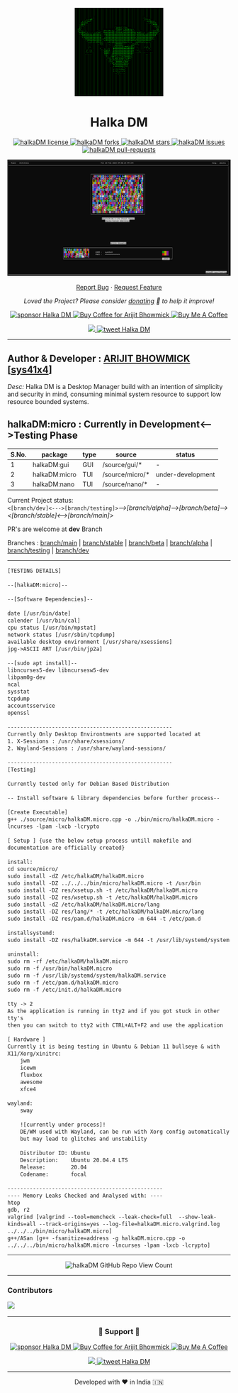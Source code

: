 <p align="center">
  <a href="https://github.com/sys41x4/halkaDM">
    <img alt="Halka DM" src="/assets/logo.png" width="200" />
  </a>
</p>
<h1 align="center">
  Halka DM
</h1>

<p align="center">
<a href="https://github.com/sys41x4/halkaDM/blob/main/LICENSE" target="blank">
<img src="https://img.shields.io/github/license/sys41x4/halkaDM?style=flat-square" alt="halkaDM license" />
</a>
<a href="https://github.com/sys41x4/halkaDM/fork" target="blank">
<img src="https://img.shields.io/github/forks/sys41x4/halkaDM?style=flat-square" alt="halkaDM forks"/>
</a>
<a href="https://github.com/sys41x4/halkaDM/stargazers" target="blank">
<img src="https://img.shields.io/github/stars/sys41x4/halkaDM?style=flat-square" alt="halkaDM stars"/>
</a>
<a href="https://github.com/sys41x4/halkaDM/issues" target="blank">
<img src="https://img.shields.io/github/issues/sys41x4/halkaDM?style=flat-square" alt="halkaDM issues"/>
</a>
<a href="https://github.com/sys41x4/halkaDM/pulls" target="blank">
<img src="https://img.shields.io/github/issues-pr/sys41x4/halkaDM?style=flat-square" alt="halkaDM pull-requests"/>
</a>

</a>
</p>


<p align="center"><img src="/assets/cover_image.png" alt="halkaDM png"  width="auto" /></p>


<p align="center">
    <a href="https://github.com/sys41x4/halkaDM/issues/new/choose">Report Bug</a>
    ·
    <a href="https://github.com/sys41x4/halkaDM/issues/new/choose">Request Feature</a>
</p>

<p align="center">
<i>Loved the Project? Please consider <a href="https://paypal.me/sys41x4/10">donating</a>  💸 to help it improve!</i>
</p>

<p align="center">
<a href="https://www.paypal.me/sys41x4"><img src="https://img.shields.io/badge/support-PayPal-blue?logo=PayPal&style=flat-square&label=Donate" alt="sponsor Halka DM"/>
</a>
<a href='https://ko-fi.com/sys41x4' target='_blank'><img height='23' width="100" src='https://cdn.ko-fi.com/cdn/kofi3.png?v=2' alt='Buy Coffee for Arijit Bhowmick' />
</a>
<a href="https://www.buymeacoffee.com/sys41x4" target="_blank"><img src="https://cdn.buymeacoffee.com/buttons/default-orange.png" alt="Buy Me A Coffee" height="23" width="100" style="border-radius:1px" />
</p>

<p align="center">
<a href="https://sys41x4.github.io" target="blank">
<img src="https://img.shields.io/website?url=https%3A%2F%2Fsys41x4.github.io&logo=github&style=flat-square" />
</a>
<a href="https://twitter.com/intent/tweet?text=Wow:&url=https://github.com/sys41x4/halkaDM">
<img src="https://img.shields.io/twitter/url?style=social&url=https://github.com/sys41x4/halkaDM" alt="tweet Halka DM"/>
</a>
</p>

---
**Author & Developer :** <a href="https://github.com/Arijit-Bhowmick">ARIJIT BHOWMICK</a> [<a href="https://github.com/sys41x4">sys41x4</a>]
---
*Desc:* Halka DM is a Desktop Manager build with an intention of simplicity and security in mind, consuming minimal system resource to support low resource bounded systems.

**halkaDM:micro : Currently in Development<-->Testing Phase**
---

| S.No. | package | type | source | status
| - | - | - | - | - |
| 1 | halkaDM:gui | GUI | /source/gui/* | - |
| 2 | halkaDM:micro | TUI | /source/micro/* | under-development |
| 3 | halkaDM:nano | TUI | /source/nano/* | - |


Current Project status:<br>
`<[branch/dev]<--->[branch/testing]>`*-->[branch/alpha]-->[branch/beta]--><[branch/stable]<-->[branch/main]>*

PR's are welcome at **dev** Branch


Branches : 
[branch/main](https://github.com/sys41x4/halkaDM/tree/main) | 
[branch/stable](https://github.com/sys41x4/halkaDM/tree/stable) | 
[branch/beta](https://github.com/sys41x4/halkaDM/tree/beta) | 
[branch/alpha](https://github.com/sys41x4/halkaDM/tree/alpha) | 
[branch/testing](https://github.com/sys41x4/halkaDM/tree/testing) | 
[branch/dev](https://github.com/sys41x4/halkaDM/tree/dev)

---

```
[TESTING DETAILS]

--[halkaDM:micro]--

--[Software Dependencies]--

date [/usr/bin/date]
calender [/usr/bin/cal]
cpu status [/usr/bin/mpstat]
network status [/usr/sbin/tcpdump]
available desktop environment [/usr/share/xsessions]
jpg->ASCII ART [/usr/bin/jp2a]

--[sudo apt install]--
libncurses5-dev libncursesw5-dev
libpam0g-dev
ncal
sysstat
tcpdump
accountsservice
openssl

----------------------------------------------------
Currently Only Desktop Environtments are supported located at
1. X-Sessions : /usr/share/xsessions/
2. Wayland-Sessions : /usr/share/wayland-sessions/

----------------------------------------------------
[Testing]

Currently tested only for Debian Based Distribution

-- Install software & library dependencies before further process--

[Create Executable]
g++ ./source/micro/halkaDM.micro.cpp -o ./bin/micro/halkaDM.micro -lncurses -lpam -lxcb -lcrypto

[ Setup ] {use the below setup process untill makefile and documentation are officially created}

install:
cd source/micro/
sudo install -dZ /etc/halkaDM/halkaDM.micro
sudo install -DZ ../../../bin/micro/halkaDM.micro -t /usr/bin
sudo install -DZ res/xsetup.sh -t /etc/halkaDM/halkaDM.micro
sudo install -DZ res/wsetup.sh -t /etc/halkaDM/halkaDM.micro
sudo install -dZ /etc/halkaDM/halkaDM.micro/lang
sudo install -DZ res/lang/* -t /etc/halkaDM/halkaDM.micro/lang
sudo install -DZ res/pam.d/halkaDM.micro -m 644 -t /etc/pam.d

installsystemd:
sudo install -DZ res/halkaDM.service -m 644 -t /usr/lib/systemd/system

uninstall:
sudo rm -rf /etc/halkaDM/halkaDM.micro
sudo rm -f /usr/bin/halkaDM.micro
sudo rm -f /usr/lib/systemd/system/halkaDM.service
sudo rm -f /etc/pam.d/halkaDM.micro
sudo rm -f /etc/init.d/halkaDM.micro

tty -> 2
As the application is running in tty2 and if you got stuck in other tty's
then you can switch to tty2 with CTRL+ALT+F2 and use the application

[ Hardware ]
Currently it is being testing in Ubuntu & Debian 11 bullseye & with 
X11/Xorg/xinitrc:
    jwm
    icewm
    fluxbox
    awesome
    xfce4

wayland:
    sway

    ![currently under process]!
    DE/WM used with Wayland, can be run with Xorg config automatically
    but may lead to glitches and unstability
    
    Distributor ID: Ubuntu
    Description:    Ubuntu 20.04.4 LTS
    Release:        20.04
    Codename:       focal

-------------------------------------------------
---- Memory Leaks Checked and Analysed with: ----
htop
gdb, r2
valgrind [valgrind --tool=memcheck --leak-check=full  --show-leak-kinds=all --track-origins=yes --log-file=halkaDM.micro.valgrind.log ../../../bin/micro/halkaDM.micro]
g++/ASan [g++ -fsanitize=address -g halkaDM.micro.cpp -o ../../../bin/micro/halkaDM.micro -lncurses -lpam -lxcb -lcrypto]

```

---

<p align="center">
    <img src="https://kounter.tk/badge/sys41x4.github_halkaDM?label=&color=23262a&style=for-the-badge&cntSuffix=%20Halka%20DM%20Repository%20Views" alt="halkaDM GitHub Repo View Count" vertical-align="middle"></img>
</p>
  
---
### Contributors

<a href="https://github.com/sys41x4/halkaDM/graphs/contributors">
  <img src="https://contrib.rocks/image?repo=sys41x4/halkaDM" />
</a>

---
<h3 align="center">
  🙏 Support 🙏
</h3>

<p align="center">
<a href="https://www.paypal.me/sys41x4"><img src="https://img.shields.io/badge/support-PayPal-blue?logo=PayPal&style=flat-square&label=Donate" alt="sponsor Halka DM"/>
</a>
<a href='https://ko-fi.com/sys41x4' target='_blank'><img height='23' width="100" src='https://cdn.ko-fi.com/cdn/kofi3.png?v=2' alt='Buy Coffee for Arijit Bhowmick' />
</a>
<a href="https://www.buymeacoffee.com/sys41x4" target="_blank"><img src="https://cdn.buymeacoffee.com/buttons/default-orange.png" alt="Buy Me A Coffee" height="23" width="100" style="border-radius:1px" />
</p>

<p align="center">
<a href="https://sys41x4.github.io" target="blank">
<img src="https://img.shields.io/website?url=https%3A%2F%2Fsys41x4.github.io&logo=github&style=flat-square" />
</a>
<a href="https://twitter.com/intent/tweet?text=Wow:&url=https://github.com/sys41x4/halkaDM">
<img src="https://img.shields.io/twitter/url?style=social&url=https://github.com/sys41x4/halkaDM" alt="tweet Halka DM"/>
</a>
</p>

<hr>
<p align="center">
Developed with ❤️ in India 🇮🇳 
</p>
